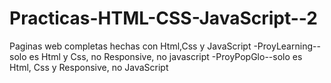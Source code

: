 # Practicas-HTML-CSS-JavaScript--2
Paginas web completas hechas con Html,Css y JavaScript
-ProyLearning--solo es Html y Css, no Responsive, no javascript
-ProyPopGlo--solo es Html, Css y Responsive, no JavaScript
